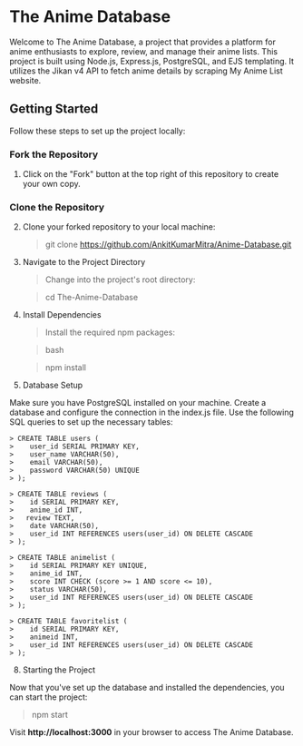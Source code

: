# The Anime Database

Welcome to The Anime Database, a project that provides a platform for anime enthusiasts to explore, review, and manage their anime lists. This project is built using Node.js, Express.js, PostgreSQL, and EJS templating. It utilizes the Jikan v4 API to fetch anime details by scraping My Anime List website.

## Getting Started

Follow these steps to set up the project locally:

### Fork the Repository

1. Click on the "Fork" button at the top right of this repository to create your own copy.

### Clone the Repository

2. Clone your forked repository to your local machine:

    > git clone https://github.com/AnkitKumarMitra/Anime-Database.git
   
5. Navigate to the Project Directory

    > Change into the project's root directory:

    > cd The-Anime-Database

6. Install Dependencies

    > Install the required npm packages:

    > bash

    > npm install

7. Database Setup

Make sure you have PostgreSQL installed on your machine. Create a database and configure the connection in the index.js file. Use the following SQL queries to set up the necessary tables:

    > CREATE TABLE users (
    >    user_id SERIAL PRIMARY KEY,
    >    user_name VARCHAR(50),
    >    email VARCHAR(50),
    >    password VARCHAR(50) UNIQUE
    > );

    > CREATE TABLE reviews (
    >    id SERIAL PRIMARY KEY,
    >    anime_id INT,
    >   review TEXT,
    >    date VARCHAR(50),
    >    user_id INT REFERENCES users(user_id) ON DELETE CASCADE
    > );

    > CREATE TABLE animelist (
    >    id SERIAL PRIMARY KEY UNIQUE,
    >    anime_id INT,
    >    score INT CHECK (score >= 1 AND score <= 10),
    >    status VARCHAR(50),
    >    user_id INT REFERENCES users(user_id) ON DELETE CASCADE
    > );

    > CREATE TABLE favoritelist (
    >    id SERIAL PRIMARY KEY,
    >    animeid INT,
    >    user_id INT REFERENCES users(user_id) ON DELETE CASCADE
    > );

8. Starting the Project

Now that you've set up the database and installed the dependencies, you can start the project:

  > npm start

Visit **http://localhost:3000** in your browser to access The Anime Database.
